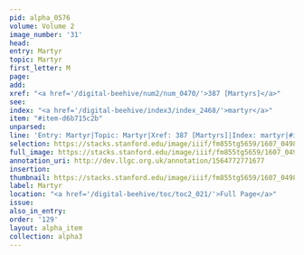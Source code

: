 ```yaml
---
pid: alpha_0576
volume: Volume 2
image_number: '31'
head:
entry: Martyr
topic: Martyr
first_letter: M
page:
add:
xref: "<a href='/digital-beehive/num2/num_0470/'>387 [Martyrs]</a>"
see:
index: "<a href='/digital-beehive/index3/index_2468/'>martyr</a>"
item: "#item-d6b715c2b"
unparsed:
line: 'Entry: Martyr|Topic: Martyr|Xref: 387 [Martyrs]|Index: martyr|#item-d6b715c2b'
selection: https://stacks.stanford.edu/image/iiif/fm855tg5659/1607_0498/347,2971,3058,439/full/0/default.jpg
full_image: https://stacks.stanford.edu/image/iiif/fm855tg5659/1607_0498/full/full/0/default.jpg
annotation_uri: http://dev.llgc.org.uk/annotation/1564772771677
insertion:
thumbnail: https://stacks.stanford.edu/image/iiif/fm855tg5659/1607_0498/347,2971,600,180/250,/0/default.jpg
label: Martyr
location: "<a href='/digital-beehive/toc/toc2_021/'>Full Page</a>"
issue:
also_in_entry:
order: '129'
layout: alpha_item
collection: alpha3
---
```


